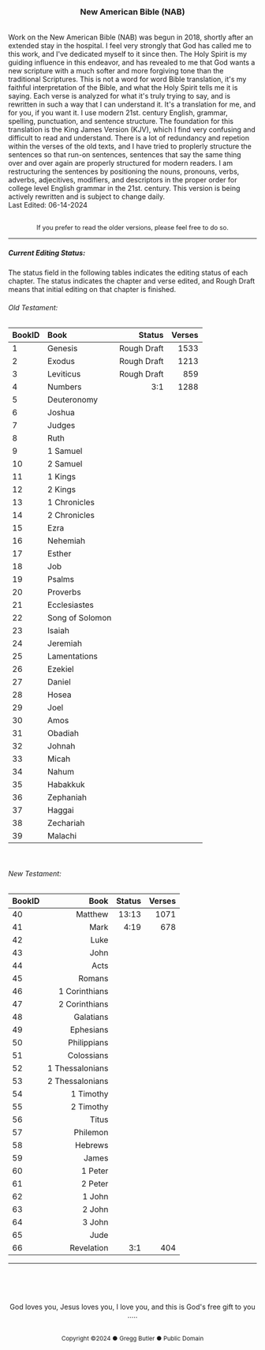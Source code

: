 <h3 style="text-align: center;">New American Bible (NAB)</h3>
<br>
Work on the New American Bible (NAB) was begun in 2018, shortly after an extended stay in the hospital. I feel very strongly that God has called me to this work, and I've dedicated myself to it since then. The Holy Spirit is my guiding influence in this endeavor, and has revealed to me that God wants a new scripture with a much softer and more forgiving tone than the traditional Scriptures. This is not a word for word Bible translation, it's my faithful interpretation of the Bible, and what the Holy Spirit tells me it is saying. Each verse is analyzed for what it's truly trying to say, and is rewritten in such a way that I can understand it. It's a translation for me, and for you, if you want it. I use modern 21st. century English, grammar, spelling, punctuation, and sentence structure. The foundation for this translation is the King James Version (KJV), which I find very confusing and difficult to read and understand. There is a lot of redundancy and repetion within the verses of the old texts, and I have tried to proplerly structure the sentences so that run-on sentences, sentences that say the same thing over and over again are properly structured for modern readers. I am restructuring the sentences by positioning the nouns, pronouns, verbs, adverbs, adjecitives, modifiers, and descriptors in the proper order for college level English grammar in the 21st. century. This version is being actively rewritten and is subject to change daily.
<br>
Last Edited: 06-14-2024
<br><br>
<p style="font-size: .8rem; text-align: center;">If you prefer to read the older versions, please feel free to do so.</>

<br>

---

##### Current Editing Status:
The status field in the following tables indicates the editing status of each chapter. The status indicates the chapter and verse edited, and Rough Draft means that initial editing on that chapter is finished.

###### Old Testament:
|BookID|Book|Status |Verses|
|:---  |:---| ---:  | ---: |
|1 |Genesis         |Rough Draft|1533|
|2 |Exodus          |Rough Draft|1213|
|3 |Leviticus       |Rough Draft|859 |
|4 |Numbers         |3:1        |1288|
|5 |Deuteronomy     ||
|6 |Joshua          ||
|7 |Judges          ||
|8 |Ruth            ||
|9 |1 Samuel        ||
|10|2 Samuel        ||
|11|1 Kings         ||
|12|2 Kings         ||
|13|1 Chronicles    ||
|14|2 Chronicles    ||
|15|Ezra            ||
|16|Nehemiah        ||
|17|Esther          ||
|18|Job             ||
|19|Psalms          ||
|20|Proverbs        ||
|21|Ecclesiastes    ||
|22|Song of Solomon ||
|23|Isaiah          ||
|24|Jeremiah        ||
|25|Lamentations    ||
|26|Ezekiel         ||
|27|Daniel          ||
|28|Hosea           ||
|29|Joel            ||
|30|Amos            ||
|31|Obadiah         ||
|32|Johnah          ||
|33|Micah           ||
|34|Nahum           ||
|35|Habakkuk        ||
|36|Zephaniah       ||
|37|Haggai          ||
|38|Zechariah       ||
|39|Malachi         ||

<br>

###### New Testament:
|BookID|Book|Status |Verses|
|:---  |---:|---:  |---:  |
|40|Matthew         |13:13|1071|
|41|Mark            |4:19 |678 |
|42|Luke            ||
|43|John            ||
|44|Acts            ||
|45|Romans          ||
|46|1 Corinthians   ||
|47|2 Corinthians   ||
|48|Galatians       ||
|49|Ephesians       ||
|50|Philippians     ||
|51|Colossians      ||
|52|1 Thessalonians ||
|53|2 Thessalonians ||
|54|1 Timothy       ||
|55|2 Timothy       ||
|56|Titus           ||
|57|Philemon        ||
|58|Hebrews         ||
|59|James           ||
|60|1 Peter         ||
|61|2 Peter         ||
|62|1 John          ||
|63|2 John          ||
|64|3 John          ||
|65|Jude            ||
|66|Revelation      |3:1|404 |

---

<br><br><br>

<p style="text-align: center;">God loves you, Jesus loves you, I love you, and this is God's free gift to you .....</><br><br>
<p style="font-size: .75rem; text-align: center;">Copyright ©2024 ● Gregg Butler ● Public Domain</p>